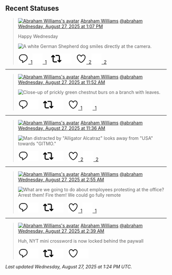 ## Recent Statuses

> <a href="https://indieweb.social/@abraham"><img alt="Abraham Williams's avatar" src="https://cdn.masto.host/indiewebsocial/accounts/avatars/109/292/540/382/343/163/original/d00f2e03ce9c85b1.jpg" height="24" width="24" ></a> [Abraham Williams](https://indieweb.social/@abraham) [@abraham](https://indieweb.social/@abraham) [Wednesday, August 27, 2025 at 1:07 PM](https://indieweb.social/@abraham/115100881917168010)
>
> Happy Wednesday
>
> ![A white German Shepherd dog smiles directly at the camera.](https://cdn.masto.host/indiewebsocial/media_attachments/files/115/100/881/183/733/327/original/7e9bb991f6ed31ad.jpg)
>
> [![Reply](./images/reply_light.svg#gh-light-mode-only "Reply")&ensp;1](https://indieweb.social/@abraham/115100881917168010#gh-light-mode-only)[![Reply](./images/reply.svg#gh-dark-mode-only "Reply")&ensp;1](https://indieweb.social/@abraham/115100881917168010#gh-dark-mode-only)&emsp;[![Boost](./images/retweet_light.svg#gh-light-mode-only "Boost")](https://indieweb.social/@abraham/115100881917168010#gh-light-mode-only)[![Boost](./images/retweet.svg#gh-dark-mode-only "Boost")](https://indieweb.social/@abraham/115100881917168010#gh-dark-mode-only)&emsp;[![Favorite](./images/like_light.svg#gh-light-mode-only "Favorite")&ensp;2](https://indieweb.social/@abraham/115100881917168010#gh-light-mode-only)[![Favorite](./images/like.svg#gh-dark-mode-only "Favorite")&ensp;2](https://indieweb.social/@abraham/115100881917168010#gh-dark-mode-only)


---

> <a href="https://indieweb.social/@abraham"><img alt="Abraham Williams's avatar" src="https://cdn.masto.host/indiewebsocial/accounts/avatars/109/292/540/382/343/163/original/d00f2e03ce9c85b1.jpg" height="24" width="24" ></a> [Abraham Williams](https://indieweb.social/@abraham) [@abraham](https://indieweb.social/@abraham) [Wednesday, August 27, 2025 at 11:52 AM](https://indieweb.social/@abraham/115100586601200895)
>
> 
>
> ![Close-up of prickly green chestnut burs on a branch with leaves.](https://cdn.masto.host/indiewebsocial/media_attachments/files/115/100/586/447/128/961/original/3a8001d855069ef1.jpg)
>
> [![Reply](./images/reply_light.svg#gh-light-mode-only "Reply")](https://indieweb.social/@abraham/115100586601200895#gh-light-mode-only)[![Reply](./images/reply.svg#gh-dark-mode-only "Reply")](https://indieweb.social/@abraham/115100586601200895#gh-dark-mode-only)&emsp;[![Boost](./images/retweet_light.svg#gh-light-mode-only "Boost")](https://indieweb.social/@abraham/115100586601200895#gh-light-mode-only)[![Boost](./images/retweet.svg#gh-dark-mode-only "Boost")](https://indieweb.social/@abraham/115100586601200895#gh-dark-mode-only)&emsp;[![Favorite](./images/like_light.svg#gh-light-mode-only "Favorite")&ensp;1](https://indieweb.social/@abraham/115100586601200895#gh-light-mode-only)[![Favorite](./images/like.svg#gh-dark-mode-only "Favorite")&ensp;1](https://indieweb.social/@abraham/115100586601200895#gh-dark-mode-only)


---

> <a href="https://indieweb.social/@abraham"><img alt="Abraham Williams's avatar" src="https://cdn.masto.host/indiewebsocial/accounts/avatars/109/292/540/382/343/163/original/d00f2e03ce9c85b1.jpg" height="24" width="24" ></a> [Abraham Williams](https://indieweb.social/@abraham) [@abraham](https://indieweb.social/@abraham) [Wednesday, August 27, 2025 at 11:36 AM](https://indieweb.social/@abraham/115100523079513328)
>
> 
>
> ![Man distracted by "Alligator Alcatraz" looks away from "USA" towards "GITMO."](https://cdn.masto.host/indiewebsocial/media_attachments/files/115/100/521/003/470/509/original/562eaa1ae4786619.jpg)
>
> [![Reply](./images/reply_light.svg#gh-light-mode-only "Reply")](https://indieweb.social/@abraham/115100523079513328#gh-light-mode-only)[![Reply](./images/reply.svg#gh-dark-mode-only "Reply")](https://indieweb.social/@abraham/115100523079513328#gh-dark-mode-only)&emsp;[![Boost](./images/retweet_light.svg#gh-light-mode-only "Boost")](https://indieweb.social/@abraham/115100523079513328#gh-light-mode-only)[![Boost](./images/retweet.svg#gh-dark-mode-only "Boost")](https://indieweb.social/@abraham/115100523079513328#gh-dark-mode-only)&emsp;[![Favorite](./images/like_light.svg#gh-light-mode-only "Favorite")&ensp;2](https://indieweb.social/@abraham/115100523079513328#gh-light-mode-only)[![Favorite](./images/like.svg#gh-dark-mode-only "Favorite")&ensp;2](https://indieweb.social/@abraham/115100523079513328#gh-dark-mode-only)


---

> <a href="https://indieweb.social/@abraham"><img alt="Abraham Williams's avatar" src="https://cdn.masto.host/indiewebsocial/accounts/avatars/109/292/540/382/343/163/original/d00f2e03ce9c85b1.jpg" height="24" width="24" ></a> [Abraham Williams](https://indieweb.social/@abraham) [@abraham](https://indieweb.social/@abraham) [Wednesday, August 27, 2025 at 2:55 AM](https://indieweb.social/@abraham/115098472254861877)
>
> 
>
> ![What are we going to do about employees protesting at the office?
Arrest them!
Fire them!
We could go fully remote](https://cdn.masto.host/indiewebsocial/media_attachments/files/115/098/465/900/362/036/original/f9e4e0cdc8de1fa4.jpg)
>
> [![Reply](./images/reply_light.svg#gh-light-mode-only "Reply")](https://indieweb.social/@abraham/115098472254861877#gh-light-mode-only)[![Reply](./images/reply.svg#gh-dark-mode-only "Reply")](https://indieweb.social/@abraham/115098472254861877#gh-dark-mode-only)&emsp;[![Boost](./images/retweet_light.svg#gh-light-mode-only "Boost")](https://indieweb.social/@abraham/115098472254861877#gh-light-mode-only)[![Boost](./images/retweet.svg#gh-dark-mode-only "Boost")](https://indieweb.social/@abraham/115098472254861877#gh-dark-mode-only)&emsp;[![Favorite](./images/like_light.svg#gh-light-mode-only "Favorite")&ensp;1](https://indieweb.social/@abraham/115098472254861877#gh-light-mode-only)[![Favorite](./images/like.svg#gh-dark-mode-only "Favorite")&ensp;1](https://indieweb.social/@abraham/115098472254861877#gh-dark-mode-only)


---

> <a href="https://indieweb.social/@abraham"><img alt="Abraham Williams's avatar" src="https://cdn.masto.host/indiewebsocial/accounts/avatars/109/292/540/382/343/163/original/d00f2e03ce9c85b1.jpg" height="24" width="24" ></a> [Abraham Williams](https://indieweb.social/@abraham) [@abraham](https://indieweb.social/@abraham) [Wednesday, August 27, 2025 at 2:39 AM](https://indieweb.social/@abraham/115098411657325943)
>
> Huh, NYT mini crossword is now locked behind the paywall
>
> [![Reply](./images/reply_light.svg#gh-light-mode-only "Reply")](https://indieweb.social/@abraham/115098411657325943#gh-light-mode-only)[![Reply](./images/reply.svg#gh-dark-mode-only "Reply")](https://indieweb.social/@abraham/115098411657325943#gh-dark-mode-only)&emsp;[![Boost](./images/retweet_light.svg#gh-light-mode-only "Boost")](https://indieweb.social/@abraham/115098411657325943#gh-light-mode-only)[![Boost](./images/retweet.svg#gh-dark-mode-only "Boost")](https://indieweb.social/@abraham/115098411657325943#gh-dark-mode-only)&emsp;[![Favorite](./images/like_light.svg#gh-light-mode-only "Favorite")](https://indieweb.social/@abraham/115098411657325943#gh-light-mode-only)[![Favorite](./images/like.svg#gh-dark-mode-only "Favorite")](https://indieweb.social/@abraham/115098411657325943#gh-dark-mode-only)


_Last updated Wednesday, August 27, 2025 at 1:24 PM UTC._
